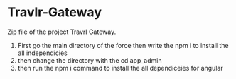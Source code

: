 # Travlr-Gateway
Zip file of the project Travrl Gateway.
1. First go the main directory of the force then write the npm i to install the all independicies
2. then change the directory with the cd app_admin
3. then run the npm i command to install the all dependiceies for angular

